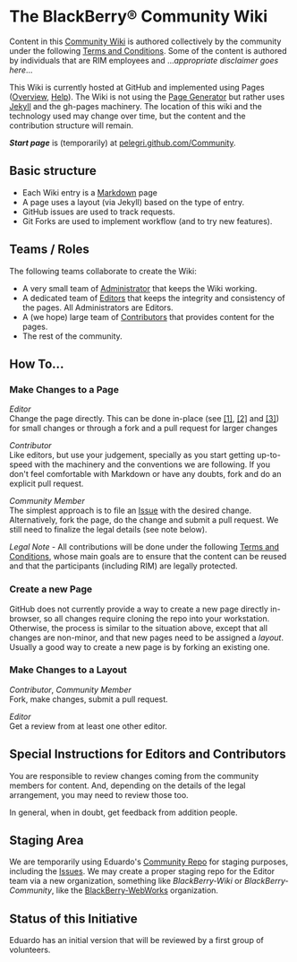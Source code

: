 # The BlackBerry&reg; Community Wiki

<!-- temporarily removed
[Community Wiki](http://blackberry.github.com/Community)
-->
Content in this
[Community Wiki](http://pelegri.github.com/Community)
is authored collectively by the community under the following [Terms and Conditions](TBD).
Some of the content is authored by individuals that are RIM employees and
..._appropriate disclaimer goes here_...

This Wiki is currently hosted at GitHub and implemented using Pages
([Overview](http://pages.github.com/), [Help](http://help.github.com/pages/)).
The Wiki is not using the [Page Generator](https://github.com/blog/1081-instantly-beautiful-project-pages)
but rather uses [Jekyll](http://github.com/mojombo/jekyll/) and the gh-pages machinery.
The location of this wiki and the technology used may change over time, but the content and the contribution structure
will remain.

<!-- temporarily removed
[blackberry.github.com/Community](http://blackberry.github.com/Community)
-->
**_Start page_** is (temporarily) at
[pelegri.github.com/Community](http://pelegri.github.com/Community).


## Basic structure

* Each Wiki entry is a [Markdown](http://daringfireball.net/projects/markdown/) page
* A page uses a layout (via Jekyll) based on the type of entry.
* GitHub issues are used to track requests.
* Git Forks are used to implement workflow (and to try new features).

## Teams / Roles

The following teams collaborate to create the Wiki:

* A very small team of [Administrator](TBD) that keeps the Wiki working.
* A dedicated team of [Editors](TBD) that keeps the integrity and consistency of the pages.   All Administrators are Editors.
* A (we hope) large team of [Contributors](TBD) that provides content for the pages.
* The rest of the community.

## How To...

### Make Changes to a Page

*Editor*  
Change the page directly. This can be done in-place
(see
[[1]](https://github.com/blog/143-inline-file-editing),
[[2]](https://github.com/blog/844-forking-with-the-edit-button)
and [[3]](https://github.com/blog/905-edit-like-an-ace))
for small changes or through a fork and a pull request for larger changes

*Contributor*  
Like editors, but use your judgement, specially as you start getting up-to-speed with the machinery and the conventions we are
following.
If you don't feel comfortable with Markdown
or have any doubts, fork and do an explicit pull request.

*Community Member*  
The simplest approach is to file an [Issue](https://github.com/blackberry/Community/issues) with the desired change.
Alternatively, fork the page, do the change and submit a pull request.
We still need to finalize the legal details (see note below).

*Legal Note* - All contributions will be done under the following [Terms and Conditions](TBD), whose
main goals are to ensure that the content can be reused and that the participants (including RIM) are
legally protected.
 
### Create a new Page

GitHub does not currently provide a way to create a
new page directly in-browser, so all changes require cloning the repo into your
workstation.  Otherwise, the process is similar to the situation above, except that all changes are non-minor,
and that new pages need to be assigned a _layout_.
Usually a good way to create a new page is by forking an existing one.


### Make Changes to a Layout

*Contributor*, *Community Member*  
Fork, make changes, submit a pull request.

*Editor*  
Get a review from at least one other editor.

## Special Instructions for Editors and Contributors

You are responsible to review changes coming from the community members for content.
And, depending on the details of the legal arrangement, you may need to review those too.

In general, when in doubt, get feedback from addition people.

## Staging Area

We are temporarily using Eduardo's [Community Repo](http://github.com/pelegri/Community) for staging purposes,
including the [Issues](https://github.com/pelegri/Community/issues).
We may create a proper staging repo for the Editor team via a new organization,
something like _BlackBerry-Wiki_ or _BlackBerry-Community_,
like the [BlackBerry-WebWorks](https://github.com/blackberry-webworks) organization.

## Status of this Initiative

Eduardo has an initial version that will be reviewed by a first group of volunteers.

